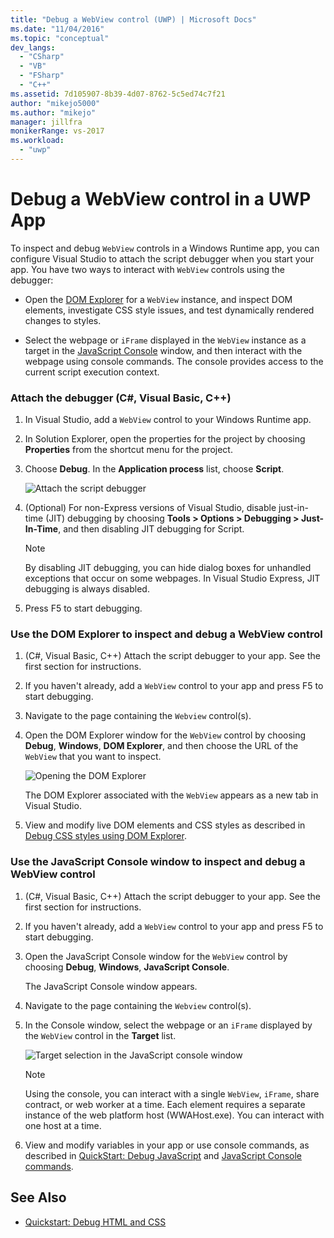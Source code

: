 ```yaml
---
title: "Debug a WebView control (UWP) | Microsoft Docs"
ms.date: "11/04/2016"
ms.topic: "conceptual"
dev_langs:
  - "CSharp"
  - "VB"
  - "FSharp"
  - "C++"
ms.assetid: 7d105907-8b39-4d07-8762-5c5ed74c7f21
author: "mikejo5000"
ms.author: "mikejo"
manager: jillfra
monikerRange: vs-2017
ms.workload:
  - "uwp"
---
```

# Debug a WebView control in a UWP App

 To inspect and debug `WebView` controls in a Windows Runtime app, you can configure Visual Studio to attach the script debugger when you start your app. You have two ways to interact with `WebView` controls using the debugger:

-   Open the [DOM Explorer](../debugger/quickstart-debug-html-and-css.md) for a `WebView` instance, and inspect DOM elements, investigate CSS style issues, and test dynamically rendered changes to styles.

-   Select the webpage or `iFrame` displayed in the `WebView` instance as a target in the [JavaScript Console](../debugger/javascript-console-commands.md) window, and then interact with the webpage using console commands. The console provides access to the current script execution context.

### Attach the debugger (C#, Visual Basic, C++)

1.  In Visual Studio, add a `WebView` control to your Windows Runtime app.

2.  In Solution Explorer, open the properties for the project by choosing **Properties** from the shortcut menu for the project.

3.  Choose **Debug**. In the **Application process** list, choose **Script**.

     ![Attach the script debugger](../debugger/media/js_dom_webview_script_debugger.png "JS_DOM_WebView_Script_Debugger")

4.  (Optional) For non-Express versions of Visual Studio, disable just-in-time (JIT) debugging by choosing **Tools > Options > Debugging > Just-In-Time**, and then disabling JIT debugging for Script.

    > [!NOTE]
    >  By disabling JIT debugging, you can hide dialog boxes for unhandled exceptions that occur on some webpages. In Visual Studio Express, JIT debugging is always disabled.

5.  Press F5 to start debugging.

### Use the DOM Explorer to inspect and debug a WebView control

1.  (C#, Visual Basic, C++) Attach the script debugger to your app. See the first section for instructions.

2.  If you haven't already, add a `WebView` control to your app and press F5 to start debugging.

3.  Navigate to the page containing the `Webview` control(s).

4.  Open the DOM Explorer window for the `WebView` control by choosing **Debug**, **Windows**, **DOM Explorer**, and then choose the URL of the `WebView` that you want to inspect.

     ![Opening the DOM Explorer](../debugger/media/js_dom_webview.png "JS_DOM_WebView")

     The DOM Explorer associated with the `WebView` appears as a new tab in Visual Studio.

5.  View and modify live DOM elements and CSS styles as described in [Debug CSS styles using DOM Explorer](/visualstudio/debugger/quickstart-debug-html-and-css).

### Use the JavaScript Console window to inspect and debug a WebView control

1.  (C#, Visual Basic, C++) Attach the script debugger to your app. See the first section for instructions.

2.  If you haven't already, add a `WebView` control to your app and press F5 to start debugging.

3.  Open the JavaScript Console window for the `WebView` control by choosing **Debug**, **Windows**, **JavaScript Console**.

     The JavaScript Console window appears.

4.  Navigate to the page containing the `Webview` control(s).

5.  In the Console window, select the webpage or an `iFrame` displayed by the `WebView` control in the **Target** list.

     ![Target selection in the JavaScript console window](../debugger/media/js_console_target.png "JS_Console_Target")

    > [!NOTE]
    >  Using the console, you can interact with a single `WebView`, `iFrame`, share contract, or web worker at a time. Each element requires a separate instance of the web platform host (WWAHost.exe). You can interact with one host at a time.

6.  View and modify variables in your app or use console commands, as described in [QuickStart: Debug JavaScript](../debugger/quickstart-debug-javascript-using-the-console.md) and [JavaScript Console commands](../debugger/javascript-console-commands.md).

## See Also

- [Quickstart: Debug HTML and CSS](../debugger/quickstart-debug-html-and-css.md)